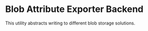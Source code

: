 # Blob Attribute Exporter Backend

This utility abstracts writing to different blob storage solutions.
